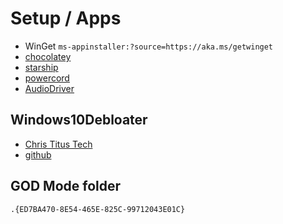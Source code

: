 # Setup / Apps

- WinGet `ms-appinstaller:?source=https://aka.ms/getwinget`
- [chocolatey](https://community.chocolatey.org/packages?q=)
- [starship](https://starship.rs/)
- [powercord](https://github.com/powercord-org/powercord)
- [AudioDriver](https://www.acer.com/ac/en/SG/content/support-product/7603?b=1)

## Windows10Debloater

- [Chris Titus Tech](https://christitus.com/clean-up-windows-10/)
- [github](https://github.com/Sycnex/Windows10Debloater)

## GOD Mode folder

`.{ED7BA470-8E54-465E-825C-99712043E01C}`
